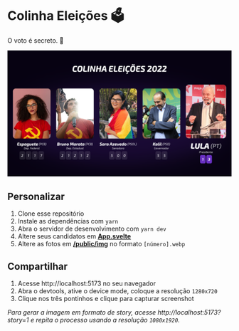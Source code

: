# Colinha Eleições 🗳
O voto é secreto. 🤫

![](screenshot.png)

## Personalizar
1. Clone esse repositório
2. Instale as dependências com `yarn`
3. Abra o servidor de desenvolvimento com `yarn dev`
4. Altere seus candidatos em **[App.svelte](./src/App.svelte)**
5. Altere as fotos em **[/public/img](./public/img)** no formato `[número].webp`

## Compartilhar
1. Acesse http://localhost:5173 no seu navegador
2. Abra o devtools, ative o device mode, coloque a resolução `1280x720`
3. Clique nos três pontinhos e clique para capturar screenshot

_Para gerar a imagem em formato de story, acesse http://localhost:5173?story=1 e repita o processo usando a resolução `1080x1920`._
